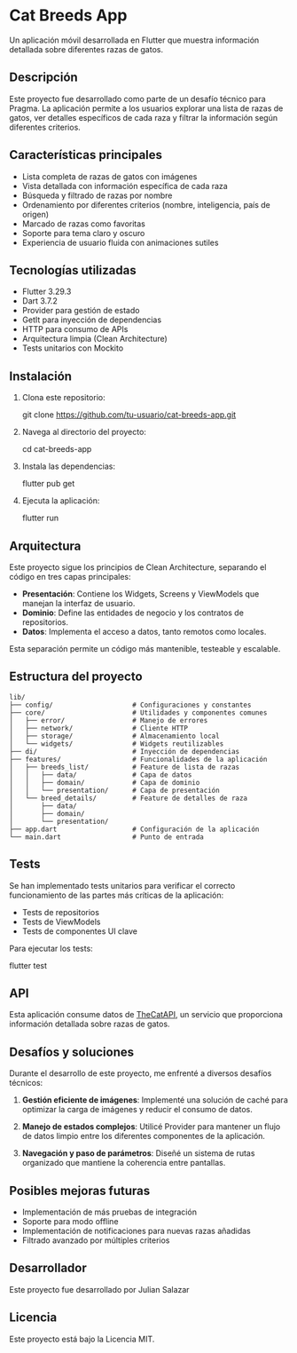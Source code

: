 # Cat Breeds App

Un aplicación móvil desarrollada en Flutter que muestra información detallada sobre diferentes razas de gatos.

## Descripción

Este proyecto fue desarrollado como parte de un desafío técnico para Pragma. La aplicación permite a los usuarios explorar una lista de razas de gatos, ver detalles específicos de cada raza y filtrar la información según diferentes criterios.

## Características principales

- Lista completa de razas de gatos con imágenes
- Vista detallada con información específica de cada raza
- Búsqueda y filtrado de razas por nombre
- Ordenamiento por diferentes criterios (nombre, inteligencia, país de origen)
- Marcado de razas como favoritas
- Soporte para tema claro y oscuro
- Experiencia de usuario fluida con animaciones sutiles

## Tecnologías utilizadas

- Flutter 3.29.3
- Dart 3.7.2
- Provider para gestión de estado
- GetIt para inyección de dependencias
- HTTP para consumo de APIs
- Arquitectura limpia (Clean Architecture)
- Tests unitarios con Mockito

## Instalación

1. Clona este repositorio:

   git clone https://github.com/tu-usuario/cat-breeds-app.git
   

2. Navega al directorio del proyecto:
   
   cd cat-breeds-app
   

3. Instala las dependencias:
   
   flutter pub get
   

4. Ejecuta la aplicación:
   
   flutter run
   

## Arquitectura

Este proyecto sigue los principios de Clean Architecture, separando el código en tres capas principales:

- **Presentación**: Contiene los Widgets, Screens y ViewModels que manejan la interfaz de usuario.
- **Dominio**: Define las entidades de negocio y los contratos de repositorios.
- **Datos**: Implementa el acceso a datos, tanto remotos como locales.

Esta separación permite un código más mantenible, testeable y escalable.

## Estructura del proyecto

```
lib/
├── config/                    # Configuraciones y constantes
├── core/                      # Utilidades y componentes comunes
│   ├── error/                 # Manejo de errores
│   ├── network/               # Cliente HTTP
│   ├── storage/               # Almacenamiento local
│   └── widgets/               # Widgets reutilizables
├── di/                        # Inyección de dependencias
├── features/                  # Funcionalidades de la aplicación
│   ├── breeds_list/           # Feature de lista de razas
│   │   ├── data/              # Capa de datos
│   │   ├── domain/            # Capa de dominio
│   │   └── presentation/      # Capa de presentación
│   └── breed_details/         # Feature de detalles de raza
│       ├── data/
│       ├── domain/
│       └── presentation/
├── app.dart                   # Configuración de la aplicación
└── main.dart                  # Punto de entrada
```

## Tests

Se han implementado tests unitarios para verificar el correcto funcionamiento de las partes más críticas de la aplicación:

- Tests de repositorios
- Tests de ViewModels
- Tests de componentes UI clave

Para ejecutar los tests:

flutter test


## API

Esta aplicación consume datos de [TheCatAPI](https://thecatapi.com/), un servicio que proporciona información detallada sobre razas de gatos.

## Desafíos y soluciones

Durante el desarrollo de este proyecto, me enfrenté a diversos desafíos técnicos:

1. **Gestión eficiente de imágenes**: Implementé una solución de caché para optimizar la carga de imágenes y reducir el consumo de datos.

2. **Manejo de estados complejos**: Utilicé Provider para mantener un flujo de datos limpio entre los diferentes componentes de la aplicación.

3. **Navegación y paso de parámetros**: Diseñé un sistema de rutas organizado que mantiene la coherencia entre pantallas.

## Posibles mejoras futuras

- Implementación de más pruebas de integración
- Soporte para modo offline
- Implementación de notificaciones para nuevas razas añadidas
- Filtrado avanzado por múltiples criterios

## Desarrollador

Este proyecto fue desarrollado por Julian Salazar

## Licencia

Este proyecto está bajo la Licencia MIT.
